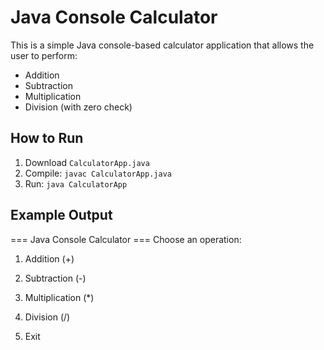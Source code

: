 # Java Console Calculator

This is a simple Java console-based calculator application that allows the user to perform:
- Addition
- Subtraction
- Multiplication
- Division (with zero check)

## How to Run
1. Download `CalculatorApp.java`
2. Compile: `javac CalculatorApp.java`
3. Run: `java CalculatorApp`

## Example Output
=== Java Console Calculator ===
Choose an operation:

1) Addition (+)

2) Subtraction (-)

3) Multiplication (*)

4) Division (/)

5) Exit
